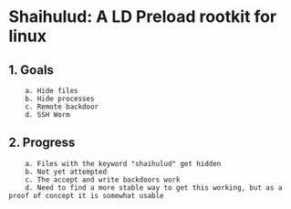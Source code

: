 # Shaihulud: A LD Preload rootkit for linux

## 1. Goals 
		a. Hide files
		b. Hide processes
		c. Remote backdoor
		d. SSH Worm
## 2. Progress
		a. Files with the keyword "shaihulud" get hidden
		b. Not yet attempted
		c. The accept and write backdoors work
		d. Need to find a more stable way to get this working, but as a proof of concept it is somewhat usable


